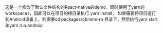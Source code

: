 这是一个修改了默认文件结构的React-native的demo，同时使用了yarn的workspaces，因此可以在项目的根目录执行 yarn install，
如果需要将项目运行到Android设备上，则需要cd packages/cbmms-rn 目录下，然后执行yarn start 和yarn run:android
